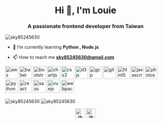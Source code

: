 <h1 align="center">Hi 👋, I'm Louie</h1>
<h3 align="center">A passionate frontend developer from Taiwan</h3>

<p align="left"> <img src="https://komarev.com/ghpvc/?username=sky85245630" alt="sky85245630" /> </p>

- 🌱 I’m currently learning **Python , Node.js**

- 📫 How to reach me **sky85245630@gmail.com**

<p align="left"><img src="https://devicons.github.io/devicon/devicon.git/icons/amazonwebservices/amazonwebservices-original-wordmark.svg" alt="aws" width="40" height="40"/> <img src="https://www.vectorlogo.zone/logos/babeljs/babeljs-icon.svg" alt="babel" width="40" height="40"/> <img src="https://devicons.github.io/devicon/devicon.git/icons/bootstrap/bootstrap-plain.svg" alt="bootstrap" width="40" height="40"/> <img src="https://www.chartjs.org/media/logo-title.svg" alt="chartjs" width="40" height="40"/> <img src="https://devicons.github.io/devicon/devicon.git/icons/css3/css3-original-wordmark.svg" alt="css3" width="40" height="40"/> <img src="https://devicons.github.io/devicon/devicon.git/icons/d3js/d3js-original.svg" alt="d3js" width="40" height="40"/> <img src="https://www.vectorlogo.zone/logos/google_cloud/google_cloud-icon.svg" alt="gcp" width="40" height="40"/> <img src="https://www.vectorlogo.zone/logos/git-scm/git-scm-icon.svg" alt="git" width="40" height="40"/> <img src="https://devicons.github.io/devicon/devicon.git/icons/html5/html5-original-wordmark.svg" alt="html5" width="40" height="40"/> <img src="https://devicons.github.io/devicon/devicon.git/icons/javascript/javascript-original.svg" alt="javascript" width="40" height="40"/> <img src="https://devicons.github.io/devicon/devicon.git/icons/photoshop/photoshop-plain.svg" alt="photoshop" width="40" height="40"/> <img src="https://devicons.github.io/devicon/devicon.git/icons/python/python-original.svg" alt="python" width="40" height="40"/> <img src="https://devicons.github.io/devicon/devicon.git/icons/react/react-original-wordmark.svg" alt="react" width="40" height="40"/> <img src="https://devicons.github.io/devicon/devicon.git/icons/sass/sass-original.svg" alt="sass" width="40" height="40"/> <img src="https://devicons.github.io/devicon/devicon.git/icons/vuejs/vuejs-original-wordmark.svg" alt="vuejs" width="40" height="40"/> <img src="https://devicons.github.io/devicon/devicon.git/icons/webpack/webpack-original.svg" alt="webpack" width="40" height="40"/></p>


<img align="center" src="https://github-readme-stats-et6ftfihe.vercel.app/api?username=sky85245630&show_icons=true" alt="sky85245630" />
<img align="center" src="https://github-readme-stats-kappa-lovat.vercel.app/api?username=sky85245630&show_icons=true" alt="sky85245630" />


<p align="center">
<a href="https://fb.com/陳政瑋" target="blank"><img align="center" src="https://cdn.jsdelivr.net/npm/simple-icons@3.0.1/icons/facebook.svg" alt="陳政瑋" height="30" width="30" /></a>
<a href="https://dribbble.com/陳政瑋" target="blank"><img align="center" src="https://cdn.jsdelivr.net/npm/simple-icons@3.0.1/icons/dribbble.svg" alt="陳政瑋" height="30" width="30" /></a>
</p>
